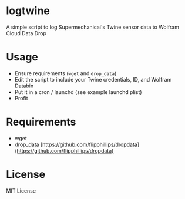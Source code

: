 # logtwine
A simple script to log Supermechanical's Twine sensor data to Wolfram Cloud Data Drop

# Usage

* Ensure requirements (`wget` and `drop_data`)
* Edit the script to include your Twine credentials, ID, and Wolfram Databin
* Put it in a cron / launchd (see example launchd plist)
* Profit

# Requirements

* wget
* drop_data [https://github.com/flipphillips/dropdata](https://github.com/flipphillips/dropdata)

# License

MIT License